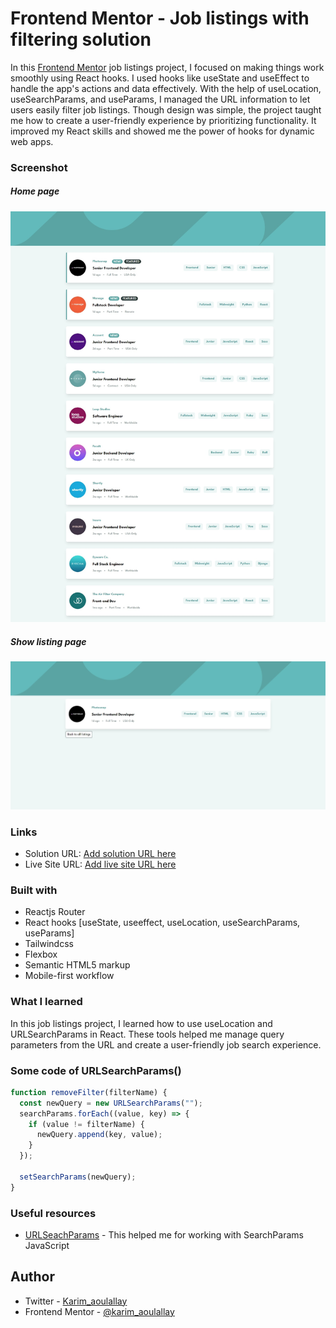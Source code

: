 # Frontend Mentor - Job listings with filtering solution

In this [Frontend Mentor](https://www.frontendmentor.io/challenges/job-listings-with-filtering-ivstIPCt) job listings project, I focused on making things work smoothly using React hooks. I used hooks like useState and useEffect to handle the app's actions and data effectively. With the help of useLocation, useSearchParams, and useParams, I managed the URL information to let users easily filter job listings. Though design was simple, the project taught me how to create a user-friendly experience by prioritizing functionality. It improved my React skills and showed me the power of hooks for dynamic web apps.

### Screenshot

##### Home page

![](./screenshots/home_page.jpeg)

##### Show listing page

![](./screenshots/show_page.jpeg)

### Links

- Solution URL: [Add solution URL here](https://your-solution-url.com)
- Live Site URL: [Add live site URL here](https://your-live-site-url.com)

### Built with

- Reactjs Router
- React hooks [useState, useeffect, useLocation, useSearchParams, useParams]
- Tailwindcss
- Flexbox
- Semantic HTML5 markup
- Mobile-first workflow

### What I learned

In this job listings project, I learned how to use useLocation and URLSearchParams in React. These tools helped me manage query parameters from the URL and create a user-friendly job search experience.

### Some code of URLSearchParams()

```js
function removeFilter(filterName) {
  const newQuery = new URLSearchParams("");
  searchParams.forEach((value, key) => {
    if (value != filterName) {
      newQuery.append(key, value);
    }
  });

  setSearchParams(newQuery);
}
```

### Useful resources

- [URLSeachParams](https://developer.mozilla.org/en-US/docs/Web/API/URLSearchParams) - This helped me for working with SearchParams JavaScript

## Author

- Twitter - [Karim_aoulallay](https://twitter.com/karim_aoulallay)
- Frontend Mentor - [@karim_aoulallay](https://www.frontendmentor.io/profile/karimode)

